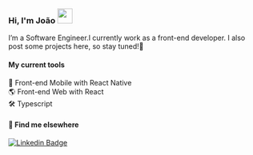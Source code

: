 ### Hi, I'm João <img src="https://media.giphy.com/media/hvRJCLFzcasrR4ia7z/giphy.gif" width="30" >

I’m a Software Engineer.I currently work as a front-end developer. I also post some projects here, so stay tuned!🚀

#### My current tools 
📲 Front-end Mobile with React Native  
🌎 Front-end Web with React  
🛠️ Typescript  


#### 💬 Find me elsewhere

[![Linkedin Badge](https://img.shields.io/badge/-Linkedin-blue?style=flat-square&logo=Linkedin&logoColor=white&link=https://www.linkedin.com/in/jo%C3%A3o-pedro-camargo-de-oliveira-4891b91bb/)](https://www.linkedin.com/in/jo%C3%A3o-pedro-camargo-de-oliveira-4891b91bb/) 
